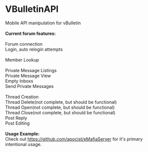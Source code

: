 VBulletinAPI
============

Mobile API manipulation for vBulletin<br>
<br>
<b>Current forum features:</b><br>
<br>
Forum connection<br>
Login, auto relogin attempts<br>
<br>
Member Lookup<br>
<br>
Private Message Listings<br>
Private Message View<br>
Empty Inboxs<br>
Send Private Messages<br>
<br>
Thread Creation<br>
Thread Delete(not complete, but should be functional)<br>
Thread Open(not complete, but should be functional)<br>
Thread Close(not complete, but should be functional)<br>
Post Reply<br>
Post Editing<br>
<br>
<b>Usage Example:</b><br>
Check out https://github.com/apocist/eMafiaServer for it's primary intentional usage.<br>
